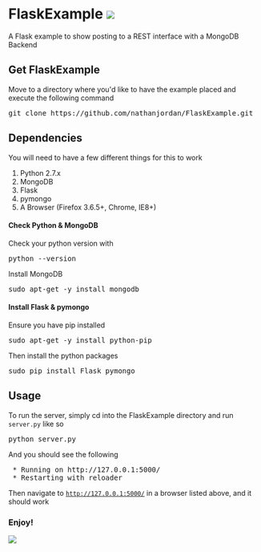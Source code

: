 # FlaskExample <img src="http://files.softicons.com/download/application-icons/free-developer-icons-by-designkode/png/32/flask.png"/>

A Flask example to show posting to a REST interface with a MongoDB Backend

## Get FlaskExample

Move to a directory where you'd like to have the example placed and execute the following command

<pre>git clone https://github.com/nathanjordan/FlaskExample.git</pre>

## Dependencies

You will need to have a few different things for this to work

1. Python 2.7.x
2. MongoDB
3. Flask
4. pymongo
5. A Browser (Firefox 3.6.5+, Chrome, IE8+)

#### Check Python & MongoDB

Check your python version with

<pre>python --version</pre>

Install MongoDB

<pre>sudo apt-get -y install mongodb</pre>

#### Install Flask & pymongo

Ensure you have pip installed

<pre>sudo apt-get -y install python-pip</pre>

Then install the python packages

<pre>sudo pip install Flask pymongo</pre>

## Usage

To run the server, simply cd into the FlaskExample directory and run <code>server.py</code> like so

<pre>python server.py</pre>

And you should see the following

<pre>
 * Running on http://127.0.0.1:5000/
 * Restarting with reloader
</pre>

Then navigate to <code>http://127.0.0.1:5000/</code> in a browser listed above, and it should work

### Enjoy!

<img src="http://mrwgifs.com/wp-content/uploads/2013/06/Spongebob-Rainbow-Of-Imagination-Reaction-Gif.gif"/>
